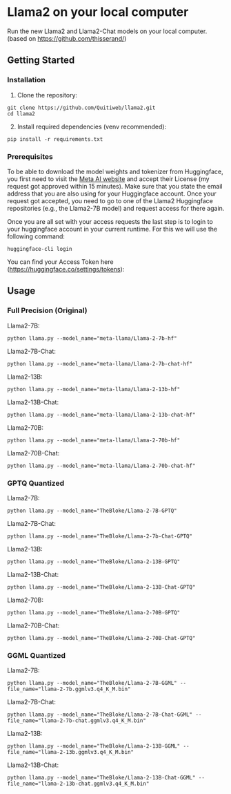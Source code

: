 # Llama2 on your local computer
Run the new Llama2 and Llama2-Chat models on your local computer.
(based on https://github.com/thisserand/)

## Getting Started

### Installation

1. Clone the repository:
```
git clone https://github.com/Quitiweb/llama2.git
cd llama2
```

2. Install required dependencies (venv recommended):
```
pip install -r requirements.txt
```

### Prerequisites
To be able to download the model weights and tokenizer from Huggingface, you first need to visit the [Meta AI website](https://ai.meta.com/resources/models-and-libraries/llama-downloads/)
and accept their License (my request got approved within 15 minutes). Make sure that you state the email address that you are also using for your Huggingface account.
Once your request got accepted, you need to go to one of the Llama2 Huggingface repositories (e.g., the Llama2-7B model) and request access for there again.

Once you are all set with your access requests the last step is to login to your huggingface account in your current runtime. For this we will use the following command:
```
huggingface-cli login
```
You can find your Access Token here (https://huggingface.co/settings/tokens):

## Usage

### Full Precision (Original)

Llama2-7B:
```
python llama.py --model_name="meta-llama/Llama-2-7b-hf"
```
Llama2-7B-Chat:
```
python llama.py --model_name="meta-llama/Llama-2-7b-chat-hf"
```
Llama2-13B:
```
python llama.py --model_name="meta-llama/Llama-2-13b-hf"
```
Llama2-13B-Chat:
```
python llama.py --model_name="meta-llama/Llama-2-13b-chat-hf"
```
Llama2-70B:
```
python llama.py --model_name="meta-llama/Llama-2-70b-hf"
```
Llama2-70B-Chat:
```
python llama.py --model_name="meta-llama/Llama-2-70b-chat-hf"
```

### GPTQ Quantized
Llama2-7B:
```
python llama.py --model_name="TheBloke/Llama-2-7B-GPTQ"
```
Llama2-7B-Chat:
```
python llama.py --model_name="TheBloke/Llama-2-7b-Chat-GPTQ"
```
Llama2-13B:
```
python llama.py --model_name="TheBloke/Llama-2-13B-GPTQ"
```
Llama2-13B-Chat:
```
python llama.py --model_name="TheBloke/Llama-2-13B-Chat-GPTQ"
```
Llama2-70B:
```
python llama.py --model_name="TheBloke/Llama-2-70B-GPTQ"
```
Llama2-70B-Chat:
```
python llama.py --model_name="TheBloke/Llama-2-70B-Chat-GPTQ"
```

### GGML Quantized
Llama2-7B:
```
python llama.py --model_name="TheBloke/Llama-2-7B-GGML" --file_name="llama-2-7b.ggmlv3.q4_K_M.bin"
```
Llama2-7B-Chat:
```
python llama.py --model_name="TheBloke/Llama-2-7B-Chat-GGML" --file_name="llama-2-7b-chat.ggmlv3.q4_K_M.bin"
```
Llama2-13B:
```
python llama.py --model_name="TheBloke/Llama-2-13B-GGML" --file_name="llama-2-13b.ggmlv3.q4_K_M.bin"
```
Llama2-13B-Chat:
```
python llama.py --model_name="TheBloke/Llama-2-13B-Chat-GGML" --file_name="llama-2-13b-chat.ggmlv3.q4_K_M.bin"
```
